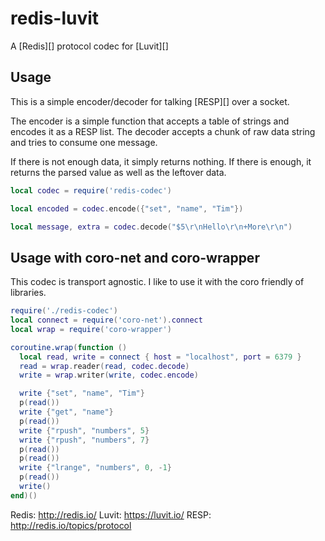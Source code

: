 # redis-luvit

A [Redis][] protocol codec for [Luvit][]

## Usage

This is a simple encoder/decoder for talking [RESP][] over a socket.

The encoder is a simple function that accepts a table of strings and encodes
it as a RESP list.  The decoder accepts a chunk of raw data string and tries to
consume one message.

If there is not enough data, it simply returns nothing.  If there is enough, it
returns the parsed value as well as the leftover data.

```lua
local codec = require('redis-codec')

local encoded = codec.encode({"set", "name", "Tim"})

local message, extra = codec.decode("$5\r\nHello\r\n+More\r\n")
```

## Usage with coro-net and coro-wrapper

This codec is transport agnostic.  I like to use it with the coro friendly of
libraries.

```lua
require('./redis-codec')
local connect = require('coro-net').connect
local wrap = require('coro-wrapper')

coroutine.wrap(function ()
  local read, write = connect { host = "localhost", port = 6379 }
  read = wrap.reader(read, codec.decode)
  write = wrap.writer(write, codec.encode)

  write {"set", "name", "Tim"}
  p(read())
  write {"get", "name"}
  p(read())
  write {"rpush", "numbers", 5}
  write {"rpush", "numbers", 7}
  p(read())
  p(read())
  write {"lrange", "numbers", 0, -1}
  p(read())
  write()
end)()
```

Redis: http://redis.io/
Luvit: https://luvit.io/
RESP: http://redis.io/topics/protocol
